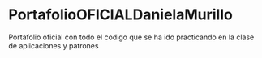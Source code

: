 # PortafolioOFICIALDanielaMurillo
Portafolio oficial con todo el codigo que se ha ido practicando en la clase de aplicaciones y patrones
